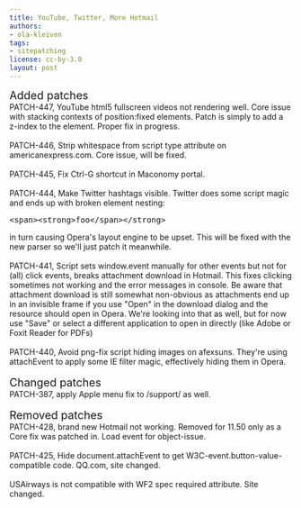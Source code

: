 ```yaml
---
title: YouTube, Twitter, More Hotmail
authors:
- ola-kleiven
tags:
- sitepatching
license: cc-by-3.0
layout: post
---
```


<span style="font-size: 140%">Added patches</span><br/>PATCH-447, YouTube html5 fullscreen videos not rendering well. Core issue with stacking contexts of position:fixed elements. Patch is simply to add a z-index to the element. Proper fix in progress.<br/><br/>PATCH-446, Strip whitespace from script type attribute on americanexpress.com. Core issue, will be fixed.<br/><br/>PATCH-445, Fix Ctrl-G shortcut in Maconomy portal.<br/><br/>PATCH-444, Make Twitter hashtags visible. Twitter does some script magic and ends up with broken element nesting: <pre>&lt;span&gt;&lt;strong&gt;foo&lt;/span&gt;&lt;/strong&gt;</pre> in turn causing Opera&#39;s layout engine to be upset. This will be fixed with the new parser so we&#39;ll just patch it meanwhile.<br/><br/>PATCH-441, Script sets window.event manually for other events but not for (all) click events, breaks attachment download in Hotmail. This fixes clicking sometimes not working and the error messages in console. Be aware that attachment download is still somewhat non-obvious as attachments end up in an invisible frame if you use &quot;Open&quot; in the download dialog and the resource should open in Opera. We&#39;re looking into that as well, but for now use &quot;Save&quot; or select a different application to open in directly (like Adobe or Foxit Reader for PDFs)<br/><br/>PATCH-440, Avoid png-fix script hiding images on afexsuns. They&#39;re using attachEvent to apply some IE filter magic, effectively hiding them in Opera.<br/> <br/><span style="font-size: 140%">Changed patches</span><br/>PATCH-387, apply Apple menu fix to /support/ as well.<br/> <br/><span style="font-size: 140%">Removed patches</span><br/>PATCH-428, brand new Hotmail not working. Removed for 11.50 only as a Core fix was patched in. Load event for object-issue.<br/><br/>PATCH-425, Hide document.attachEvent to get W3C-event.button-value-compatible code. QQ.com, site changed.<br/><br/>USAirways is not compatible with WF2 spec required attribute. Site changed.
